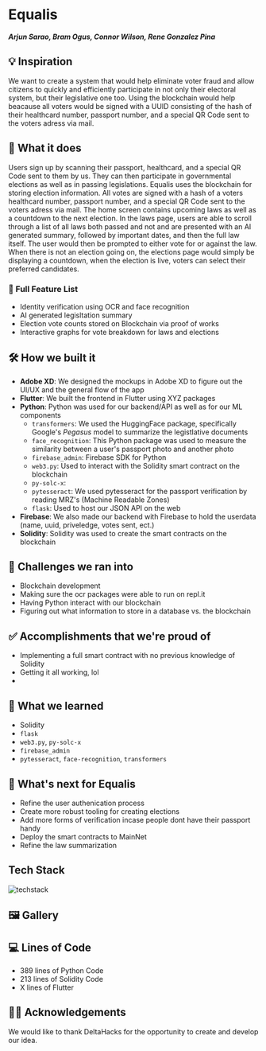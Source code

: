 # Equalis

**_Arjun Sarao, Bram Ogus, Connor Wilson, Rene Gonzalez Pina_**

## 💡 Inspiration

We want to create a system that would help eliminate voter fraud and allow citizens to quickly and efficiently participate in not only their electoral system, but their legislative one too. Using the blockchain would help beacause all voters would be signed with a UUID consisting of the hash of their healthcard number, passport number, and a special QR Code sent to the voters adress via mail.

## 📱 What it does

Users sign up by scanning their passport, healthcard, and a special QR Code sent to them by us. They can then participate in governmental elections as well as in passing legislations. Equalis uses the blockchain for storing election information. All votes are signed with a hash of a voters healthcard number, passport number, and a special QR Code sent to the voters adress via mail. The home screen contains upcoming laws as well as a countdown to the next election. In the laws page, users are able to scroll through a list of all laws both passed and not and are presented with an AI generated summary, followed by important dates, and then the full law itself. The user would then be prompted to either vote for or against the law. When there is not an election going on, the elections page would simply be displaying a countdown, when the election is live, voters can select their preferred candidates.

### 📃 Full Feature List

- Identity verification using OCR and face recognition
- AI generated legisltation summary
- Election vote counts stored on Blockchain via proof of works
- Interactive graphs for vote breakdown for laws and elections

## 🛠 How we built it

- **Adobe XD**: We designed the mockups in Adobe XD to figure out the UI/UX and the general flow of the app
- **Flutter**: We built the frontend in Flutter using XYZ packages
- **Python**: Python was used for our backend/API as well as for our ML components
  - `transformers`: We used the HuggingFace package, specifically Google's _Pegasus_ model to summarize the legistlative documents
  - `face_recognition`: This Python package was used to measure the similarity between a user's passport photo and another photo
  - `firebase_admin`: Firebase SDK for Python
  - `web3.py`: Used to interact with the Solidity smart contract on the blockchain
  - `py-solc-x`:
  - `pytesseract`: We used pytesseract for the passport verification by reading MRZ's (Machine Readable Zones)
  - `flask`: Used to host our JSON API on the web
- **Firebase**: We also made our backend with Firebase to hold the userdata (name, uuid, priveledge, votes sent, ect.)
- **Solidity**: Solidity was used to create the smart contracts on the blockchain

## 🛑 Challenges we ran into

- Blockchain development
- Making sure the ocr packages were able to run on repl.it
- Having Python interact with our blockchain
- Figuring out what information to store in a database vs. the blockchain

## ✅ Accomplishments that we're proud of

- Implementing a full smart contract with no previous knowledge of Solidity
- Getting it all working, lol
-

## 📖 What we learned

- Solidity
- `flask`
- `web3.py`, `py-solc-x`
- `firebase_admin`
- `pytesseract`, `face-recognition`, `transformers`

## 🤔 What's next for Equalis

- Refine the user authenication process
- Create more robust tooling for creating elections
- Add more forms of verification incase people dont have their passport handy
- Deploy the smart contracts to MainNet
- Refine the law summarization

## Tech Stack

![techstack](https://user-images.githubusercontent.com/47152801/149667898-8c61a6a6-eb78-4244-9529-3a7fd1aace1e.png)


## 🖼 Gallery

## 💻 Lines of Code
- 389 lines of Python Code
- 213 lines of Solidity Code
- X lines of Flutter
## 🙇‍♂️ Acknowledgements

We would like to thank DeltaHacks for the opportunity to create and develop our idea.
